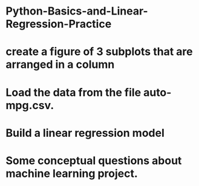 # Python-Basics-and-Linear-Regression-Practice
# create a figure of 3 subplots that are arranged in a column 
# Load the data from the file auto-mpg.csv.
# Build a linear regression model
# Some conceptual questions about machine learning project. 
